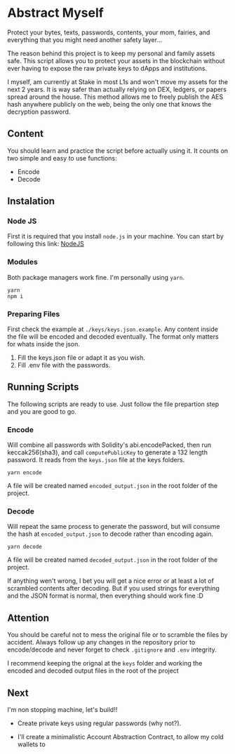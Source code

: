 # Abstract Myself

Protect your bytes, texts, passwords, contents, your mom, fairies, and everything that you might need another safety layer...

The reason behind this project is to keep my personal and family assets safe. This script allows you to protect your assets in the blockchain without ever having to expose the raw private keys to dApps and institutions.

I myself, am currently at Stake in most L1s and won't move my assets for the next 2 years. It is way safer than actually relying on DEX, ledgers, or papers spread around the house. This method allows me to freely publish the AES hash anywhere publicly on the web, being the only one that knows the decryption password.

## Content

You should learn and practice the script before actually using it. It counts on two simple and easy to use functions:

- Encode
- Decode

## Instalation

### Node JS

First it is required that you install `node.js` in your machine. You can start by following this link: [NodeJS](https://nodejs.org/en/download)

### Modules

Both package managers work fine. I'm personally using `yarn`.

```shell
yarn
npm i
```

### Preparing Files

First check the example at `./keys/keys.json.example`.
Any content inside the file will be encoded and decoded eventually. The format only matters for whats inside the json.

1. Fill the keys.json file or adapt it as you wish.
2. Fill .env file with the passwords.

## Running Scripts

The following scripts are ready to use. Just follow the file prepartion step and you are good to go.

### Encode

Will combine all passwords with Solidity's abi.encodePacked, then run keccak256(sha3), and call `computePublicKey` to generate a 132 length password. It reads from the `keys.json` file at the keys folders.

```shell
yarn encode
```

A file will be created named `encoded_output.json` in the root folder of the project.

### Decode

Will repeat the same process to generate the password, but will consume the hash at `encoded_output.json` to decode rather than encoding again.

```shell
yarn decode
```

A file will be created named `decoded_output.json` in the root folder of the project.

If anything wen't wrong, I bet you will get a nice error or at least a lot of scrambled contents after decoding. But if you used strings for everything and the JSON format is normal, then everything should work fine :D

## Attention

You should be careful not to mess the original file or to scramble the files by accident. Always follow up any changes in the repository prior to encode/decode and never forget to check `.gitignore` and `.env` integrity.

I recommend keeping the orignal at the `keys` folder and working the encoded and decoded output files in the root of the project

## Next

I'm non stopping machine, let's build!!

- Create private keys using regular passwords (why not?).

- I'll create a minimalistic Account Abstraction Contract, to allow my cold wallets to
